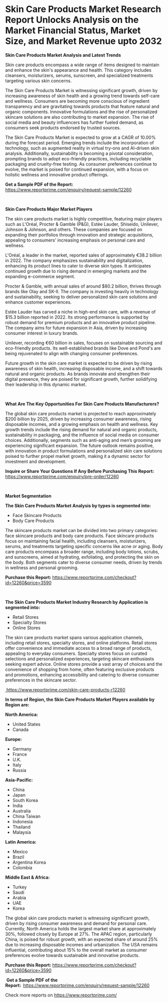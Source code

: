 <p><h1>Skin Care Products Market Research Report Unlocks Analysis on the Market Financial Status, Market Size, and Market Revenue upto 2032</h1></p><p><strong>Skin Care Products Market Analysis and Latest Trends</strong></p>
<p><p>Skin care products encompass a wide range of items designed to maintain and enhance the skin's appearance and health. This category includes cleansers, moisturizers, serums, sunscreen, and specialized treatments targeting various skin concerns.</p><p>The Skin Care Products Market is witnessing significant growth, driven by increasing awareness of skin health and a growing trend towards self-care and wellness. Consumers are becoming more conscious of ingredient transparency and are gravitating towards products that feature natural and organic components. Innovative formulations and the rise of personalized skincare solutions are also contributing to market expansion. The rise of social media and beauty influencers has further fueled demand, as consumers seek products endorsed by trusted sources.</p><p>The Skin Care Products Market is expected to grow at a CAGR of 10.00% during the forecast period. Emerging trends include the incorporation of technology, such as augmented reality in virtual try-ons and AI-driven skin analysis. Additionally, sustainability is becoming a pivotal consideration, prompting brands to adopt eco-friendly practices, including recyclable packaging and cruelty-free testing. As consumer preferences continue to evolve, the market is poised for continued expansion, with a focus on holistic wellness and innovative product offerings.</p></p>
<p><strong>Get a Sample PDF of the Report:&nbsp;</strong> <a href="https://www.reportprime.com/enquiry/request-sample/12260?utm_campaign=2721&utm_medium=2&utm_source=Github&utm_content=ia&utm_term=18032025&utm_id=skin-care-products">https://www.reportprime.com/enquiry/request-sample/12260</a></p>
<p>&nbsp;</p>
<p><strong>Skin Care Products Major Market Players</strong></p>
<p><p>The skin care products market is highly competitive, featuring major players such as L'Oréal, Procter & Gamble (P&G), Estée Lauder, Shiseido, Unilever, Johnson & Johnson, and others. These companies are focused on expanding their portfolios through innovation and strategic acquisitions, appealing to consumers' increasing emphasis on personal care and wellness.</p><p>L'Oréal, a leader in the market, reported sales of approximately €38.2 billion in 2022. The company emphasizes sustainability and digitalization, enhancing its product lines to cater to diverse skin types. It anticipates continued growth due to rising demand in emerging markets and the expanding e-commerce segment.</p><p>Procter & Gamble, with annual sales of around $80.2 billion, thrives through brands like Olay and SK-II. The company is investing heavily in technology and sustainability, seeking to deliver personalized skin care solutions and enhance customer experiences.</p><p>Estée Lauder has carved a niche in high-end skin care, with a revenue of $15.3 billion reported in 2022. Its strong performance is supported by robust demand for premium products and an innovative product pipeline. The company aims for future expansion in Asia, driven by increasing consumer interest in luxury brands.</p><p>Unilever, recording €60 billion in sales, focuses on sustainable sourcing and eco-friendly products. Its well-established brands like Dove and Pond's are being rejuvenated to align with changing consumer preferences.</p><p>Future growth in the skin care market is expected to be driven by rising awareness of skin health, increasing disposable income, and a shift towards natural and organic products. As brands innovate and strengthen their digital presence, they are poised for significant growth, further solidifying their leadership in this dynamic market.</p></p>
<p>&nbsp;</p>
<p><strong>What Are The Key Opportunities For Skin Care Products Manufacturers?</strong></p>
<p><p>The global skin care products market is projected to reach approximately $200 billion by 2025, driven by increasing consumer awareness, rising disposable incomes, and a growing emphasis on health and wellness. Key growth trends include the rising demand for natural and organic products, sustainability in packaging, and the influence of social media on consumer choices. Additionally, segments such as anti-aging and men’s grooming are experiencing significant expansion. The future outlook remains positive, with innovation in product formulations and personalized skin care solutions poised to further propel market growth, making it a dynamic sector for investment and development.</p></p>
<p><strong>Inquire or Share Your Questions If Any Before Purchasing This Report:</strong> <a href="https://www.reportprime.com/enquiry/pre-order/12260?utm_campaign=2721&utm_medium=2&utm_source=Github&utm_content=ia&utm_term=18032025&utm_id=skin-care-products">https://www.reportprime.com/enquiry/pre-order/12260</a></p>
<p>&nbsp;</p>
<p><strong>Market Segmentation</strong></p>
<p><strong>The Skin Care Products Market Analysis by types is segmented into:</strong></p>
<p><ul><li>Face Skincare Products</li><li>Body Care Products</li></ul></p>
<p><p>The skincare products market can be divided into two primary categories: face skincare products and body care products. Face skincare products focus on maintaining facial health, including cleansers, moisturizers, serums, and treatments targeting specific concerns like acne or aging. Body care products encompass a broader range, including body lotions, scrubs, and sunscreens, aimed at hydrating, exfoliating, and protecting the skin on the body. Both segments cater to diverse consumer needs, driven by trends in wellness and personal grooming.</p></p>
<p><strong>Purchase this Report:&nbsp;</strong><a href="https://www.reportprime.com/checkout?id=12260&price=3590&utm_campaign=2721&utm_medium=2&utm_source=Github&utm_content=ia&utm_term=18032025&utm_id=skin-care-products">https://www.reportprime.com/checkout?id=12260&price=3590</a></p>
<p>&nbsp;</p>
<p><strong>The Skin Care Products Market Industry Research by Application is segmented into:</strong></p>
<p><ul><li>Retail Stores</li><li>Specialty Stores</li><li>Online Stores</li></ul></p>
<p><p>The skin care products market spans various application channels, including retail stores, specialty stores, and online platforms. Retail stores offer convenience and immediate access to a broad range of products, appealing to everyday consumers. Specialty stores focus on curated selections and personalized experiences, targeting skincare enthusiasts seeking expert advice. Online stores provide a vast array of choices and the convenience of shopping from home, often featuring exclusive products and promotions, enhancing accessibility and catering to diverse consumer preferences in the skincare sector.</p></p>
<p><a href="https://www.reportprime.com/skin-care-products-r12260?utm_campaign=2721&utm_medium=2&utm_source=Github&utm_content=ia&utm_term=18032025&utm_id=skin-care-products">&nbsp;https://www.reportprime.com/skin-care-products-r12260</a></p>
<p><strong>In terms of Region, the Skin Care Products Market Players available by Region are:</strong></p>
<p>
    <p> <strong> North America: </strong>
        <ul>
            <li>United States</li>
            <li>Canada</li>
        </ul>
        </p> 
    <p> <strong> Europe: </strong>
        <ul>
            <li>Germany</li>
            <li>France</li>
            <li>U.K.</li>
            <li>Italy</li>
            <li>Russia</li>
        </ul>
        </p> 
    <p> <strong> Asia-Pacific: </strong>
        <ul>
            <li>China</li>
            <li>Japan</li>
            <li>South Korea</li>
            <li>India</li>
            <li>Australia</li>
            <li>China Taiwan</li>
            <li>Indonesia</li>
            <li>Thailand</li>
            <li>Malaysia</li>
        </ul>
        </p> 
    <p> <strong> Latin America: </strong>
        <ul>
            <li>Mexico</li>
            <li>Brazil</li>
            <li>Argentina Korea</li>
            <li>Colombia</li>
        </ul>
        </p> 
    <p> <strong> Middle East & Africa: </strong>
        <ul>
            <li>Turkey</li>
            <li>Saudi</li>
            <li>Arabia</li>
            <li>UAE</li>
            <li>Korea</li>
        </ul>
    </p>
    </p>
<p><p>The global skin care products market is witnessing significant growth, driven by rising consumer awareness and demand for personal care. Currently, North America holds the largest market share at approximately 30%, followed closely by Europe at 27%. The APAC region, particularly China, is poised for robust growth, with an expected share of around 25% due to increasing disposable incomes and urbanization. The USA remains influential, contributing about 15% to the overall market as consumer preferences evolve towards sustainable and innovative products.</p></p>
<p><strong>Purchase this Report: </strong><a href="https://www.reportprime.com/checkout?id=12260&price=3590&utm_campaign=2721&utm_medium=2&utm_source=Github&utm_content=ia&utm_term=18032025&utm_id=skin-care-products">https://www.reportprime.com/checkout?id=12260&price=3590</a></p>
<p>&nbsp;<strong>Get a Sample PDF of the Report:&nbsp;&nbsp;</strong><a href="https://www.reportprime.com/enquiry/request-sample/12260?utm_campaign=2721&utm_medium=2&utm_source=Github&utm_content=ia&utm_term=18032025&utm_id=skin-care-products">https://www.reportprime.com/enquiry/request-sample/12260</a></p>
<p><strong></strong></p>
<p>Check more reports on <a href="https://www.reportprime.com/?utm_campaign=2721&utm_medium=2&utm_source=Github&utm_content=ia&utm_term=18032025&utm_id=skin-care-products">https://www.reportprime.com/</a></p>